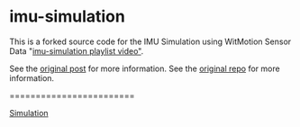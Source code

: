 imu-simulation
========================

This is a forked source code for the IMU Simulation using WitMotion Sensor Data "[imu-simulation playlist video"](https://www.youtube.com/channel/UC3nVUhbfYC0LKdb7oBkOxBw).

See the [original post](http://www.x-io.co.uk/gait-tracking-with-x-imu/) for more information.
See the [original repo](https://github.com/xioTechnologies/Gait-Tracking-With-x-IMU) for more information.

========================

[Simulation](https://youtu.be/NofniGuEk3E?si=QGluF2HmlRX0F7tu)

